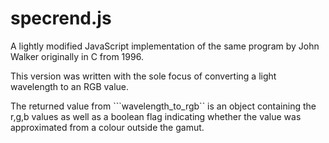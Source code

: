 # specrend.js

A lightly modified JavaScript implementation of the same program by John Walker originally in C from 1996.

This version was written with the sole focus of converting a light wavelength to an RGB value. 

The returned value from ```wavelength_to_rgb`` is an object containing the r,g,b values as well as a boolean flag indicating whether the value was approximated from a colour outside the gamut.

